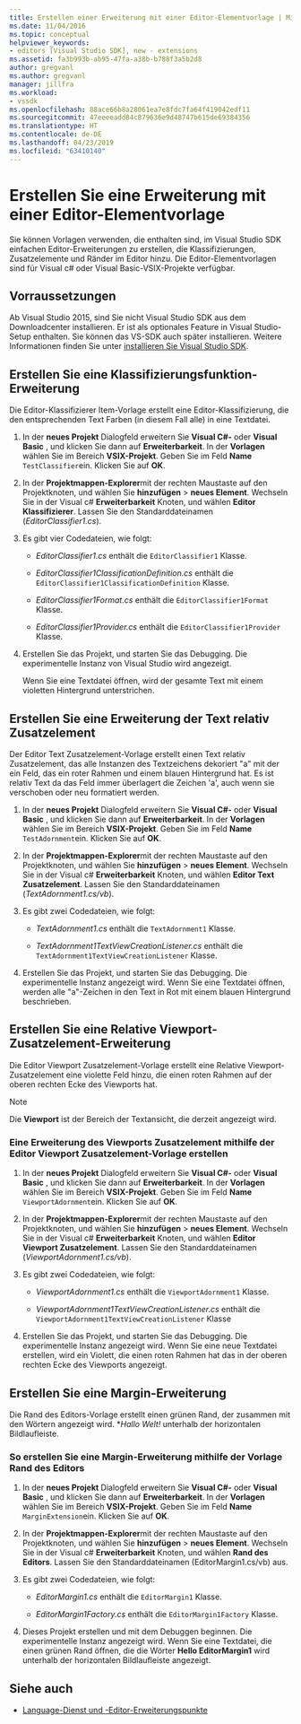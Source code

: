```yaml
---
title: Erstellen einer Erweiterung mit einer Editor-Elementvorlage | Microsoft-Dokumentation
ms.date: 11/04/2016
ms.topic: conceptual
helpviewer_keywords:
- editors [Visual Studio SDK], new - extensions
ms.assetid: fa3b993b-ab95-47fa-a38b-b788f3a5b2d8
author: gregvanl
ms.author: gregvanl
manager: jillfra
ms.workload:
- vssdk
ms.openlocfilehash: 88ace66b8a28061ea7e8fdc7fa64f419042edf11
ms.sourcegitcommit: 47eeeeadd84c879636e9d48747b615de69384356
ms.translationtype: HT
ms.contentlocale: de-DE
ms.lasthandoff: 04/23/2019
ms.locfileid: "63410140"
---
```

# <a name="create-an-extension-with-an-editor-item-template"></a>Erstellen Sie eine Erweiterung mit einer Editor-Elementvorlage
Sie können Vorlagen verwenden, die enthalten sind, im Visual Studio SDK einfachen Editor-Erweiterungen zu erstellen, die Klassifizierungen, Zusatzelemente und Ränder im Editor hinzu. Die Editor-Elementvorlagen sind für Visual c# oder Visual Basic-VSIX-Projekte verfügbar.

## <a name="prerequisites"></a>Vorraussetzungen
 Ab Visual Studio 2015, sind Sie nicht Visual Studio SDK aus dem Downloadcenter installieren. Er ist als optionales Feature in Visual Studio-Setup enthalten. Sie können das VS-SDK auch später installieren. Weitere Informationen finden Sie unter [installieren Sie Visual Studio SDK](../extensibility/installing-the-visual-studio-sdk.md).

## <a name="create-a-classifier-extension"></a>Erstellen Sie eine Klassifizierungsfunktion-Erweiterung
 Die Editor-Klassifizierer Item-Vorlage erstellt eine Editor-Klassifizierung, die den entsprechenden Text Farben (in diesem Fall alle) in eine Textdatei.

1. In der **neues Projekt** Dialogfeld erweitern Sie **Visual C#-** oder **Visual Basic** , und klicken Sie dann auf **Erweiterbarkeit**. In der **Vorlagen** wählen Sie im Bereich **VSIX-Projekt**. Geben Sie im Feld **Name** `TestClassifier`ein. Klicken Sie auf **OK**.

2. In der **Projektmappen-Explorer**mit der rechten Maustaste auf den Projektknoten, und wählen Sie **hinzufügen** > **neues Element**. Wechseln Sie in der Visual c# **Erweiterbarkeit** Knoten, und wählen **Editor Klassifizierer**. Lassen Sie den Standarddateinamen (*EditorClassifier1.cs*).

3. Es gibt vier Codedateien, wie folgt:

    - *EditorClassifier1.cs* enthält die `EditorClassifier1` Klasse.

    - *EditorClassifier1ClassificationDefinition.cs* enthält die `EditorClassifier1ClassificationDefinition` Klasse.

    - *EditorClassifier1Format.cs* enthält die `EditorClassifier1Format` Klasse.

    - *EditorClassifier1Provider.cs* enthält die `EditorClassifier1Provider` Klasse.

4. Erstellen Sie das Projekt, und starten Sie das Debugging. Die experimentelle Instanz von Visual Studio wird angezeigt.

     Wenn Sie eine Textdatei öffnen, wird der gesamte Text mit einem violetten Hintergrund unterstrichen.

## <a name="create-a-text-relative-adornment-extension"></a>Erstellen Sie eine Erweiterung der Text relativ Zusatzelement
 Der Editor Text Zusatzelement-Vorlage erstellt einen Text relativ Zusatzelement, das alle Instanzen des Textzeichens dekoriert "a" mit der ein Feld, das ein roter Rahmen und einem blauen Hintergrund hat. Es ist relativ Text da das Feld immer überlagert die Zeichen 'a', auch wenn sie verschoben oder neu formatiert werden.

1. In der **neues Projekt** Dialogfeld erweitern Sie **Visual C#-** oder **Visual Basic** , und klicken Sie dann auf **Erweiterbarkeit**. In der **Vorlagen** wählen Sie im Bereich **VSIX-Projekt**. Geben Sie im Feld **Name** `TestAdornment`ein. Klicken Sie auf **OK**.

2. In der **Projektmappen-Explorer**mit der rechten Maustaste auf den Projektknoten, und wählen Sie **hinzufügen** > **neues Element**. Wechseln Sie in der Visual c# **Erweiterbarkeit** Knoten, und wählen **Editor Text Zusatzelement**. Lassen Sie den Standarddateinamen (*TextAdornment1.cs/vb*).

3. Es gibt zwei Codedateien, wie folgt:

    - *TextAdornment1.cs* enthält die `TextAdornment1` Klasse.

    - *TextAdornment1TextViewCreationListener.cs* enthält die `TextAdornment1TextViewCreationListener` Klasse.

4. Erstellen Sie das Projekt, und starten Sie das Debugging. Die experimentelle Instanz angezeigt wird. Wenn Sie eine Textdatei öffnen, werden alle "a"-Zeichen in den Text in Rot mit einem blauen Hintergrund beschrieben.

## <a name="create-a-viewport-relative-adornment-extension"></a>Erstellen Sie eine Relative Viewport-Zusatzelement-Erweiterung
 Die Editor Viewport Zusatzelement-Vorlage erstellt eine Relative Viewport-Zusatzelement eine violette Feld hinzu, die einen roten Rahmen auf der oberen rechten Ecke des Viewports hat.

> [!NOTE]
> Die **Viewport** ist der Bereich der Textansicht, die derzeit angezeigt wird.

### <a name="to-create-a-viewport-adornment-extension-by-using-the-editor-viewport-adornment-template"></a>Eine Erweiterung des Viewports Zusatzelement mithilfe der Editor Viewport Zusatzelement-Vorlage erstellen

1. In der **neues Projekt** Dialogfeld erweitern Sie **Visual C#-** oder **Visual Basic** , und klicken Sie dann auf **Erweiterbarkeit**. In der **Vorlagen** wählen Sie im Bereich **VSIX-Projekt**. Geben Sie im Feld **Name** `ViewportAdornment`ein. Klicken Sie auf **OK**.

2. In der **Projektmappen-Explorer**mit der rechten Maustaste auf den Projektknoten, und wählen Sie **hinzufügen** > **neues Element**. Wechseln Sie in der Visual c# **Erweiterbarkeit** Knoten, und wählen **Editor Viewport Zusatzelement**. Lassen Sie den Standarddateinamen (*ViewportAdornment1.cs/vb*).

3. Es gibt zwei Codedateien, wie folgt:

    - *ViewportAdornment1.cs* enthält die `ViewportAdornment1` Klasse.

    - *ViewportAdornment1TextViewCreationListener.cs* enthält die `ViewportAdornment1TextViewCreationListener` Klasse

4. Erstellen Sie das Projekt, und starten Sie das Debugging. Die experimentelle Instanz angezeigt wird. Wenn Sie eine neue Textdatei erstellen, wird ein Violett, die einen roten Rahmen hat das in der oberen rechten Ecke des Viewports angezeigt.

## <a name="create-a-margin-extension"></a>Erstellen Sie eine Margin-Erweiterung
 Die Rand des Editors-Vorlage erstellt einen grünen Rand, der zusammen mit den Wörtern angezeigt wird. **Hallo Welt!* unterhalb der horizontalen Bildlaufleiste.

### <a name="to-create-a-margin-extension-by-using-the-editor-margin-template"></a>So erstellen Sie eine Margin-Erweiterung mithilfe der Vorlage Rand des Editors

1. In der **neues Projekt** Dialogfeld erweitern Sie **Visual C#-** oder **Visual Basic** , und klicken Sie dann auf **Erweiterbarkeit**. In der **Vorlagen** wählen Sie im Bereich **VSIX-Projekt**. Geben Sie im Feld **Name** `MarginExtension`ein. Klicken Sie auf **OK**.

2. In der **Projektmappen-Explorer**mit der rechten Maustaste auf den Projektknoten, und wählen Sie **hinzufügen** > **neues Element**. Wechseln Sie in der Visual c# **Erweiterbarkeit** Knoten, und wählen **Rand des Editors**. Lassen Sie den Standarddateinamen (EditorMargin1.cs/vb) aus.

3. Es gibt zwei Codedateien, wie folgt:

    - *EditorMargin1.cs* enthält die `EditorMargin1` Klasse.

    - *EditorMargin1Factory.cs* enthält die `EditorMargin1Factory` Klasse.

4. Dieses Projekt erstellen und mit dem Debuggen beginnen. Die experimentelle Instanz angezeigt wird. Wenn Sie eine Textdatei, die einen grünen Rand öffnen, die die Wörter **Hello EditorMargin1** wird unterhalb der horizontalen Bildlaufleiste angezeigt.

## <a name="see-also"></a>Siehe auch
- [Language-Dienst und -Editor-Erweiterungspunkte](../extensibility/language-service-and-editor-extension-points.md)
